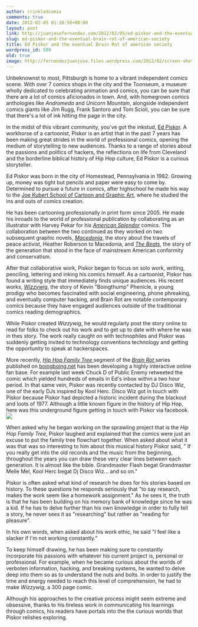 ```yaml
---
author: crinkledcomix
comments: true
date: 2012-02-05 01:28:58+00:00
layout: post
link: http://juanjosefernandez.com/2012/02/05/ed-piskor-and-the-eventual-brain-rot-of-american-society/
slug: ed-piskor-and-the-eventual-brain-rot-of-american-society
title: Ed Piskor and the eventual Brain Rot of american society
wordpress_id: 509
old: true
image: http://fernandezjuanjose.files.wordpress.com/2012/02/screen-shot-2012-02-02-at-11-40-05-am.png
---
```


Unbeknownst to most, Pittsburgh is home to a vibrant independent comics scene. With over 7 comics shops in the city and the Toonseum, a museum wholly dedicated to celebrating animation and comics, you can be sure that there are a lot of comics aficionados in town. And, with homegrown comics anthologies like _Andromeda_ and _Unicorn Mountain_, alongside independent comics giants like Jim Rugg, Frank Santoro and Tom Scioli, you can be sure that there's a lot of ink hitting the page in the city.
<!--more-->

In the midst of this vibrant community, you've got the inkstud, [Ed Piskor](http://edpiskor.com/). A workhorse of a cartoonist, Piskor is an artist that in the past 7 years has been making great strides in the world of professional comics, opening the medium of storytelling to new audiences. Thanks to a range of stories about the passions and politics of hackers, the reflections on life from Cleveland and the borderline biblical history of Hip Hop culture, Ed Piskor is a curious storyteller.

Ed Piskor was born in the city of Homestead, Pennsylvania in 1982. Growing up, money was tight but pencils and paper were easy to come by. Determined to pursue a future in comics, after highschool he made his way to the [Joe Kubert School of Cartoon and Graphic Art](http://www.kubertschool.edu/), where he studied the ins and outs of comics creation.

He has been cartooning professionally in print form since 2005. He made his inroads to the world of professional publication by collaborating as an illustrator with Harvey Pekar for his _[American Splendor](http://en.wikipedia.org/wiki/American_Splendor)_ comics. The collaboration between the two continued as they worked on two subsequent graphic novels, _[Macedonia](http://www.amazon.com/Macedonia-Harvey-Pekar/dp/0345498992)_, the story about the travels of peace activist, Heather Roberson to Macedonia, and _[The Beats](http://www.copaceticcomics.com/comics/795)_, the story of the generation that stood in the face of mainstream American conformity and conservatism.

After that collaborative work, Piskor began to focus on solo work, writing, penciling, lettering and inking his comics himself. As a cartoonist, Piskor has found a writing style that immediately finds unique audiences. His recent works, _[Wizzywig](http://www.edpiskor.com/wizzy.html)_, the story of Kevin "Boingthump" Phenicle, a young prodigy who becomes fascinated with social engineering, phone phreaking, and eventually computer hacking, and Brain Rot are notable contemporary comics because they have engaged audiences outside of the traditional comics reading demographics.

While Piskor created _Wizzywig_, he would regularly post the story online to read for folks to check out his work and to get up to date with where he was in thes story. The work really caught on with technophiles and Piskor was suddenly getting invited to technology conventions technology and getting the opportunity to speak at hackerspaces.

More recently, [_Hip Hop Family Tree_ ](http://boingboing.net/2012/01/10/brain-rot-hip-hop-family-tree.html)segment of the [_Brain Rot_ ](http://boingboing.net/tag/brain-rot)series published on [boingboing.net](http://boingboing.net/) has been developing a highly interactive online fan base. For example last week Chuck D of Public Enemy retweeted the comic which yielded hundreds of emails in Ed's inbox within a two hour period. In that same vein, Piskor was recently contacted by DJ Disco Wiz, one of the early DJs inspired by Kool Herc. Disco Wiz got in touch with Piskor because Piskor had depicted a historic incident during the blackout and loots of 1977. Although a little known figure in the history of Hip Hop, here was this underground figure getting in touch with Piskor via facebook.[![](http://fernandezjuanjose.files.wordpress.com/2012/02/screen-shot-2012-02-02-at-11-40-05-am.png)](http://fernandezjuanjose.files.wordpress.com/2012/02/screen-shot-2012-02-02-at-11-40-05-am.png)

When asked why he began working on the sprawling project that is the _Hip Hop Family Tree_, Piskor laughed and explained that the comics were just an excuse to put the family tree flowchart together. When asked about what it was that was so interesting to him about this musical history Piskor said, " If you really get into the old records and the music from the beginning, throughout the years you can draw these very clear lines between each generation. It is almost like the bible. Grandmaster Flash begat Grandmaster Melle Mel, Kool Herc begat Dj Disco Wiz… and so on."

Piskor is often asked what kind of research he does for his stories based on history. To these questions he responds seriously that "to say research, makes the work seem like a homework assignment." As he sees it, the truth is that he has been building on his memory bank of knowledge since he was a kid. If he has to delve further than his own knowledge in order to fully tell a story, he never sees it as "researching" but rather as "reading for pleasure".

In his own words, when asked about his work ethic, he said "I feel like a slacker if I'm not working constantly."

To keep himself drawing, he has been making sure to constantly incorporate his passions with whatever his current project is, personal or professional. For example, when he became curious about the worlds of verboten information, hacking, and breaking systems, he wanted to delve deep into them so as to understand the nuts and bolts. In order to justify the time and energy needed to reach this level of comprehension, he had to make _Wizzywig_, a 300 page comic.

Although his approaches to the creative process might seem extreme and obsessive, thanks to his tireless work in communicating his learnings through comics, his readers have portals into the the curious worlds that Piskor relishes exploring.
